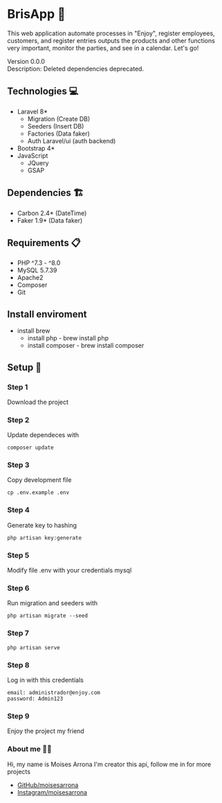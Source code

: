 # BrisApp 💙
This web application automate processes in "Enjoy", register employees, customers, and register entries outputs the products and other functions very important, monitor the parties, and see in a calendar. Let's go!

Version 0.0.0   
Description: Deleted dependencies deprecated.

## Technologies 💻
- Laravel 8*
    - Migration (Create DB)
    - Seeders (Insert DB)
    - Factories (Data faker)
    - Auth Laravel/ui (auth backend)
- Bootstrap 4*
- JavaScript
    - JQuery
    - GSAP

## Dependencies 🏗️
- Carbon 2.4* (DateTime)
- Faker 1.9* (Data faker)

## Requirements 📋
- PHP ^7.3 - ^8.0
- MySQL 5.7.39
- Apache2 
- Composer 
- Git

## Install enviroment 
- install brew
    - install php - brew install php
    - install composer - brew install composer

## Setup 🚀

### Step 1
Download the project

### Step 2
Update dependeces with
```
composer update
```

### Step 3
Copy development file
```
cp .env.example .env
```

### Step 4
Generate key to hashing
```
php artisan key:generate
```

### Step 5
Modify file .env with your credentials mysql

### Step 6
Run migration and seeders with
````
php artisan migrate --seed
````

### Step 7
````
php artisan serve
````

### Step 8
Log in  with this credentials
````
email: administrador@enjoy.com
password: Admin123
````

### Step 9
Enjoy the project my friend

### About me 👨‍💻
Hi, my name is Moises Arrona I'm creator this api, follow me in for more projects

- [GitHub/moisesarrona](https://github.com/mosesarrona)
- [Instagram/moisesarrona](https://www.instagram.com/moisesarrona/)